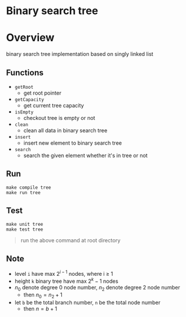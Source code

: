 # Binary search tree

# Overview
binary search tree implementation based on singly linked list

## Functions
+ `getRoot`
    + get root pointer
+ `getCapacity`
    + get current tree capacity
+ `isEmpty`
    + checkout tree is empty or not
+ `clean`
    + clean all data in binary search tree
+ `insert`
    + insert new element to binary search tree
+ `search`
    + search the given element whether it's in tree or not

## Run
```=1
make compile tree
make run tree
```

## Test
```=1
make unit tree
make test tree
```

> run the above command at root directory

## Note
+ level `i` have max $2^{i-1}$ nodes, where i $\geq$ 1
+ height `k` binary tree have max $2^{k} - 1$ nodes
+ $n_0$ denote degree 0 node number, $n_2$ denote degree 2 node number
    + then $n_0 = n_2 + 1$
+ let `b` be the total branch number, `n` be the total node number
    + then $n = b + 1$